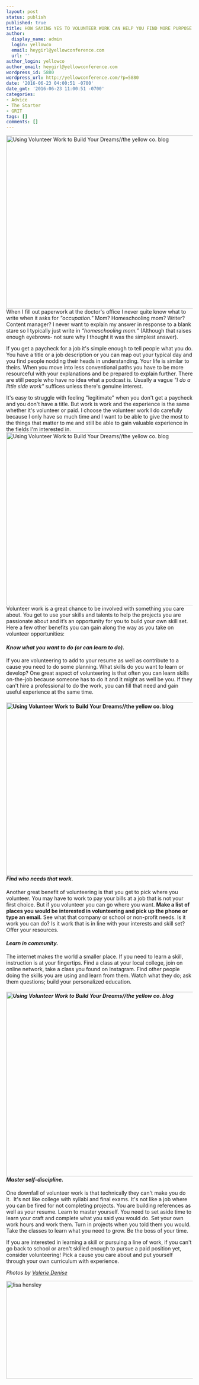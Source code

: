 ```yaml
---
layout: post
status: publish
published: true
title: HOW SAYING YES TO VOLUNTEER WORK CAN HELP YOU FIND MORE PURPOSE
author:
  display_name: admin
  login: yellowco
  email: heygirl@yellowconference.com
  url: ''
author_login: yellowco
author_email: heygirl@yellowconference.com
wordpress_id: 5880
wordpress_url: http://yellowconference.com/?p=5880
date: '2016-06-23 04:00:51 -0700'
date_gmt: '2016-06-23 11:00:51 -0700'
categories:
- Advice
- The Starter
- GRIT
tags: []
comments: []
---
```

<p class="p1"><span class="s1"><a href="http://yellowconference.com/wp-content/uploads/2016/06/ValerieDenisePhotos-34.jpg"><img class="aligncenter size-full wp-image-5885" src="http://yellowconference.com/wp-content/uploads/2016/06/ValerieDenisePhotos-34.jpg" alt="Using Volunteer Work to Build Your Dreams//the yellow co. blog" width="700" height="467" /></a>When I fill out paperwork at the doctor's office I never quite know what to write when it asks for <em>"occupation."</em> Mom? Homeschooling mom? Writer? Content manager? I never want to explain my answer in response to a blank stare so I typically just write in <i>&ldquo;homeschooling mom.&rdquo;</i> (Although that raises enough eyebrows- not sure why I thought it was the simplest answer).</span></p></p>
<p class="p1"><span class="s1">If you get a paycheck for a job it's simple enough to tell people what you do. You have a title or a job description or you can map out your typical day and you find people nodding their heads in understanding. Your life is similar to theirs. When you move into less conventional paths you have to be more resourceful with your explanations and be prepared to explain further. There are still people who have no idea what a podcast is. Usually a vague <em>"I do a little side work"</em> suffices unless there's genuine interest.&nbsp;</span></p></p>
<p class="p1"><span class="s1">It's easy to struggle with feeling "legitimate" when you don't get a paycheck and you don't have a title. But work is work and the experience is the same whether it's volunteer or paid. I choose the volunteer work I do carefully because I only have so much time and I want to be able to give the most to the things that matter to me and still be able to gain valuable experience in the fields I'm interested in.&nbsp;<a href="http://yellowconference.com/wp-content/uploads/2016/06/ValerieDenisePhotos-31.jpg"><img class="aligncenter size-full wp-image-5882" src="http://yellowconference.com/wp-content/uploads/2016/06/ValerieDenisePhotos-31.jpg" alt="Using Volunteer Work to Build Your Dreams//the yellow co. blog" width="700" height="467" /></a></span><span class="s1">Volunteer work is a great chance to be involved with something you care about. You get to use your skills and talents to help the projects you are passionate about and it&rsquo;s an opportunity for you to build your own skill set. Here a few other benefits&nbsp;you can gain along the way as you take on volunteer opportunities:&nbsp;</span></p></p>
<h4 class="p1"><span class="s1"><i>Know what you want to do (or can learn to do).<br />
</i></span></h4></p>
<p class="p1"><span class="s1">If you are volunteering to add to your resume as well as contribute to a cause you need to do some planning. What skills do you want to learn or develop? One great aspect of volunteering is that often you can learn skills on-the-job because someone has to do it and it might as well be you. If they can't hire a professional to do the work, you can fill that need and gain useful experience at the same time.&nbsp;</span></p></p>
<h4 class="p1"><span class="s1"><img class="aligncenter size-full wp-image-5884" src="http://yellowconference.com/wp-content/uploads/2016/06/ValerieDenisePhotos-5.jpg" alt="Using Volunteer Work to Build Your Dreams//the yellow co. blog" width="700" height="467" /></span><span class="s1"><i>Find who needs that work. </i></span></h4></p>
<p class="p1"><span class="s1">Another great benefit of volunteering is that you get to pick where you volunteer. You may have to work to pay your bills at a job that is not your first choice. But if you volunteer you can go where you want. <strong>Make a list of places you would be interested in volunteering and pick up the phone or type an email.</strong> See what that company or school or non-profit needs. Is it work you can do? Is it work that is in line with your interests and skill set? Offer your resources.&nbsp;</span></p></p>
<h4 class="p1"><em>Learn in community.&nbsp;</em></h4></p>
<p class="p1"><span class="s1">The internet makes the world a smaller place. If you need to learn a skill, instruction is at your fingertips. Find a class at your local college, join on online network, take a class you found on Instagram. Find other people doing the skills you are using and learn from them. Watch what they do; ask them questions; build your personalized education.&nbsp;</span></p></p>
<h4 class="p1"><em><span class="s1"><a href="http://yellowconference.com/wp-content/uploads/2016/06/ValerieDenisePhotos-26.jpg"><img class="aligncenter size-full wp-image-5883" src="http://yellowconference.com/wp-content/uploads/2016/06/ValerieDenisePhotos-26.jpg" alt="Using Volunteer Work to Build Your Dreams//the yellow co. blog" width="700" height="498" /></a></span></em><span class="s1"><i>Master self-discipline. </i></span></h4></p>
<p class="p1"><span class="s1">One downfall of volunteer work is that technically they can't make you do it.&nbsp;&nbsp;It's not like college with syllabi and final exams. It's not like a job where you can be fired for not completing projects.&nbsp;You are building references as well as your resume. Learn to master yourself. You need to set aside time to learn your craft and complete what you said you would do. Set your own work hours and work them. Turn in projects when you told them you would. Take the classes to learn what you need to grow. Be the boss of your time.</span></p></p>
<p class="p1"><span class="s1">If you are interested in learning a skill or pursuing a line of work, if you can't go back to school or aren't skilled enough to pursue a paid position yet, consider volunteering! Pick a cause you care about and put yourself through your own curriculum with experience.&nbsp;</span></p></p>
<p class="p1"><i>Photos by <a href="http://www.valeriedenisephotos.com/" target="_blank">Valerie Denise</a></i></p></p>
<p class="p1"><a href="http://www.lisahensley.me/blog/" target="_blank"><img class="aligncenter size-full wp-image-5881" src="http://yellowconference.com/wp-content/uploads/2016/06/LISAHENSLEY.jpg" alt="lisa hensley" width="700" height="264" /></a></p></p>
